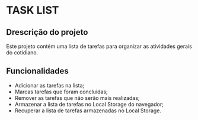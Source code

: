 # TASK LIST

## Drescrição do projeto
Este projeto contém uma lista de tarefas para organizar as atividades gerais do cotidiano.

## Funcionalidades
* Adicionar as tarefas na lista;
* Marcas tarefas que foram concluidas;
* Remover as tarefas que não serão mais realizadas;
* Armazenar a lista de tarefas no Local Storage do navegador;
* Recuperar a lista de tarefas armazenadas no Local Storage.
